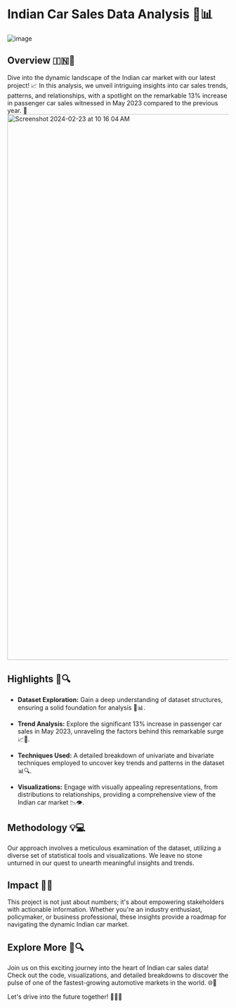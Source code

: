 # Indian Car Sales Data Analysis 🚗📊
![image](https://github.com/Adityaabhiram315/Indian-Car-Sales-Data-Analysis/assets/95640107/23faa00f-2a44-4205-9901-a66c74d53a08)

## Overview 🇮🇳🚗
Dive into the dynamic landscape of the Indian car market with our latest project! 📈 In this analysis, we unveil intriguing insights into car sales trends, patterns, and relationships, with a spotlight on the remarkable 13% increase in passenger car sales witnessed in May 2023 compared to the previous year. 🌟
<img width="1244" alt="Screenshot 2024-02-23 at 10 16 04 AM" src="https://github.com/Adityaabhiram315/Indian-Car-Sales-Data-Analysis/assets/95640107/9af25ec7-04c3-4b94-ac3b-0aa5940545bb">

## Highlights 🚀🔍
- **Dataset Exploration:** Gain a deep understanding of dataset structures, ensuring a solid foundation for analysis 🧐📊.
  
- **Trend Analysis:** Explore the significant 13% increase in passenger car sales in May 2023, unraveling the factors behind this remarkable surge 📈📆.

- **Techniques Used:** A detailed breakdown of univariate and bivariate techniques employed to uncover key trends and patterns in the dataset 📊🔍.

- **Visualizations:** Engage with visually appealing representations, from distributions to relationships, providing a comprehensive view of the Indian car market 📉👁️.

## Methodology 💡💻
Our approach involves a meticulous examination of the dataset, utilizing a diverse set of statistical tools and visualizations. We leave no stone unturned in our quest to unearth meaningful insights and trends.

## Impact 💼✨
This project is not just about numbers; it's about empowering stakeholders with actionable information. Whether you're an industry enthusiast, policymaker, or business professional, these insights provide a roadmap for navigating the dynamic Indian car market.

## Explore More 🚗🔍
Join us on this exciting journey into the heart of Indian car sales data! Check out the code, visualizations, and detailed breakdowns to discover the pulse of one of the fastest-growing automotive markets in the world. 🌐🔗

Let's drive into the future together! 🚗🌟✨
